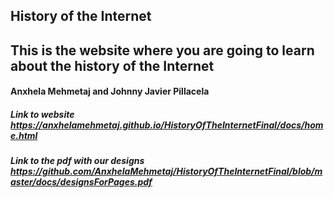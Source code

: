 ## History of the Internet
## This is the website where you are going to learn about the history of the Internet
#### Anxhela Mehmetaj and Johnny Javier Pillacela
##### Link to website https://anxhelamehmetaj.github.io/HistoryOfTheInternetFinal/docs/home.html
##### Link to the pdf with our designs https://github.com/AnxhelaMehmetaj/HistoryOfTheInternetFinal/blob/master/docs/designsForPages.pdf
